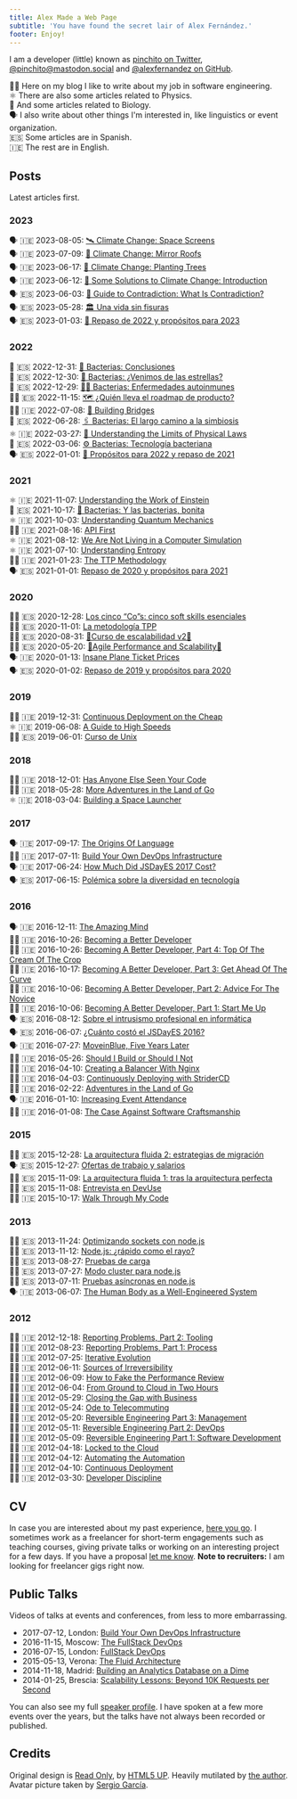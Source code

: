 ```yaml
---
title: Alex Made a Web Page
subtitle: 'You have found the secret lair of Alex Fernández.'
footer: Enjoy!
---
```


I am a developer (little) known as
[pinchito on Twitter](https://twitter.com/pinchito),
[\@pinchito\@mastodon.social](https://mastodon.social/@pinchito)
and <a href="https://github.com/alexfernandez" aria-label="Follow @alexfernandez on GitHub">@alexfernandez on GitHub</a>.

🧑‍💻 Here on my blog I like to write about my job in software engineering.  
⚛️ There are also some articles related to Physics.  
🦠 And some articles related to Biology.  
🗣️ I also write about other things I'm interested in, like linguistics or event organization.  
🇪🇸 Some articles are in Spanish.  
🇮🇪 The rest are in English.

## Posts

Latest articles first.

### 2023

🗣️ 🇮🇪 2023-08-05: [🛰️ Climate Change: Space Screens](2023/climate-change-screens)  
🗣️ 🇮🇪 2023-07-09: [🪩  Climate Change: Mirror Roofs](2023/climate-change-roofs)   
🗣️ 🇮🇪 2023-06-17: [🌲 Climate Change: Planting Trees](2023/climate-change-trees)  
🗣️ 🇮🇪 2023-06-12: [🥵 Some Solutions to Climate Change: Introduction](2023/climate-change-solutions)  
🗣️ 🇪🇸 2023-06-03: [🤨 Guide to Contradiction: What Is Contradiction?](2023/contradiction-what-is)  
🗣️ 🇪🇸 2023-05-28: [🏛️ Una vida sin fisuras](2023/una-vida-sin-fisuras)  
🗣️ 🇪🇸 2023-01-03: [🎯 Repaso de 2022 y propósitos para 2023](2023/propositos-2023)  

### 2022

🦠 🇪🇸 2022-12-31: [🤔 Bacterias: Conclusiones](2022/bacterias-conclusiones)  
🦠 🇪🇸 2022-12-30: [🌠 Bacterias: ¿Venimos de las estrellas?](2022/bacterias-estrellas)  
🦠 🇪🇸 2022-12-29: [🧑‍⚕️ Bacterias: Enfermedades autoinmunes](2022/bacterias-autoinmunes)  
🧑‍💻 🇪🇸 2022-11-15: [🗺️  ¿Quién lleva el roadmap de producto?](2022/quien-lleva-roadmap-producto)  
🧑‍💻 🇮🇪 2022-07-08: [🌉 Building Bridges](2022/building-bridges)  
🦠 🇪🇸 2022-06-28: [🖇️ Bacterias: El largo camino a la simbiosis](2022/bacterias-simbiosis)  
⚛️ 🇮🇪 2022-03-27: [💫 Understanding the Limits of Physical Laws](2022/understanding-limits)  
🦠 🇪🇸 2022-03-06: [⚙️  Bacterias: Tecnología bacteriana](2022/bacterias-tecnologia)  
🗣️ 🇪🇸 2022-01-01: [🎯 Propósitos para 2022 y repaso de 2021](2022/propositos-2022)  

### 2021

⚛️ 🇮🇪 2021-11-07: [Understanding the Work of Einstein](2021/understanding-einstein)  
🦠 🇪🇸 2021-10-17: [🦠 Bacterias: Y las bacterias, bonita](2021/bacterias-bonita)  
⚛️ 🇮🇪 2021-10-03: [Understanding Quantum Mechanics](2021/understanding-quantum-mechanics)  
🧑‍💻 🇮🇪 2021-08-16: [API First](2021/api-first)  
⚛️ 🇮🇪 2021-08-12: [We Are Not Living in a Computer Simulation](2021/understanding-simulation)  
⚛️ 🇮🇪 2021-07-10: [Understanding Entropy](2021/understanding-entropy)  
🧑‍💻 🇮🇪 2021-01-23: [The TTP Methodology](2021/ttp)  
🗣️ 🇪🇸 2021-01-01: [Repaso de 2020 y propósitos para 2021](2021/repaso-propositos-2020)  

### 2020

🧑‍💻 🇪🇸 2020-12-28: [Los cinco “Co”s: cinco soft skills esenciales](2020/cinco-cos)  
🧑‍💻 🇪🇸 2020-11-01: [La metodología TPP](2020/tpp)  
🧑‍💻 🇪🇸 2020-08-31: [🚀Curso de escalabilidad v2🚀](2020/curso-escalabilidad-2)  
🧑‍💻 🇪🇸 2020-05-20: [🚀Agile Performance and Scalability🚀](2020/curso-escalabilidad)  
🗣️ 🇮🇪 2020-01-13: [Insane Plane Ticket Prices](2020/insane-plane-prices)  
🗣️ 🇪🇸 2020-01-02: [Repaso de 2019 y propósitos para 2020](2020/repaso-propositos)  

### 2019

🧑‍💻 🇮🇪 2019-12-31: [Continuous Deployment on the Cheap](2019/devops-on-the-cheap)  
⚛️ 🇮🇪 2019-06-08: [A Guide to High Speeds](2019/high-speeds)  
🧑‍💻 🇪🇸 2019-06-01: [Curso de Unix](2019/curso-unix)  

### 2018

🧑‍💻 🇮🇪 2018-12-01: [Has Anyone Else Seen Your Code](2018/has-anyone-else-seen-your-code)  
🧑‍💻 🇮🇪 2018-05-28: [More Adventures in the Land of Go](2018/more-golang-adventures)  
⚛️ 🇮🇪 2018-03-04: [Building a Space Launcher](2018/building-space-launcher)  

### 2017

🗣️ 🇮🇪 2017-09-17: [The Origins Of Language](2017/origins-language)  
🧑‍💻 🇮🇪 2017-07-11: [Build Your Own DevOps Infrastructure](2017/build-your-own-devops-infrastructure)  
🗣️ 🇮🇪 2017-06-24: [How Much Did JSDayES 2017 Cost?](2017/jsdayes-2017-cost)  
🗣️ 🇪🇸  2017-06-15: [Polémica sobre la diversidad en tecnología](2017/diversidad-tecnologia)  

### 2016

🗣️ 🇮🇪 2016-12-11: [The Amazing Mind](2016/the-amazing-mind)  
🧑‍💻 🇮🇪 2016-10-26: [Becoming a Better Developer](2016/becoming-a-better-developer)  
🧑‍💻 🇮🇪 2016-10-26: [Becoming A Better Developer, Part 4: Top Of The Cream Of The Crop](2016/top-of-the-cream-of-the-crop)  
🧑‍💻 🇮🇪 2016-10-17: [Becoming A Better Developer, Part 3: Get Ahead Of The Curve](2016/get-ahead-of-the-curve)  
🧑‍💻 🇮🇪 2016-10-06: [Becoming A Better Developer, Part 2: Advice For The Novice](2016/advice-for-the-novice)  
🧑‍💻 🇮🇪 2016-10-06: [Becoming A Better Developer, Part 1: Start Me Up](2016/start-me-up)  
🗣️ 🇪🇸 2016-08-12: [Sobre el intrusismo profesional en informática](2016/sobre-intrusismo-profesional)  
🗣️ 🇪🇸 2016-06-07: [¿Cuánto costó el JSDayES 2016?](2016/cuanto-costo-jsdayes-2016)  
🗣️ 🇮🇪 2016-07-27: [MoveinBlue, Five Years Later](2016/mib-five-years-later)  
🧑‍💻 🇮🇪 2016-05-26: [Should I Build or Should I Not](2016/build-or-not)  
🧑‍💻 🇮🇪 2016-04-10: [Creating a Balancer With Nginx](2016/nginx-balancer)  
🧑‍💻 🇮🇪 2016-04-03: [Continuously Deploying with StriderCD](2016/stridercd)  
🧑‍💻 🇮🇪 2016-02-22: [Adventures in the Land of Go](2016/golang-adventures)  
🗣️ 🇮🇪 2016-01-10: [Increasing Event Attendance](2016/event-attendance)  
🧑‍💻 🇮🇪 2016-01-08: [The Case Against Software Craftsmanship](2016/against-craftsmanship)  

### 2015

🧑‍💻 🇪🇸 2015-12-28: [La arquitectura fluida 2: estrategias de migración](2015/arquitectura-fluida-2-estrategias-migracion)  
🗣️ 🇪🇸 2015-12-27: [Ofertas de trabajo y salarios](2015/ofertas-salarios)  
🧑‍💻 🇪🇸 2015-11-09: [La arquitectura fluida 1: tras la arquitectura perfecta](2015/arquitectura-fluida-1-arquitectura-perfecta)  
🧑‍💻 🇪🇸 2015-11-08: [Entrevista en DevUse](2015/entrevista-devuse)  
🧑‍💻 🇮🇪 2015-10-17: [Walk Through My Code](2015/walk-through-my-code)  

### 2013

🧑‍💻 🇪🇸 2013-11-24: [Optimizando sockets con node.js](2013/optimizando-sockets)  
🧑‍💻 🇪🇸 2013-11-12: [Node.js: ¿rápido como el rayo?](2013/nodejs-rapido-como-el-rayo)  
🧑‍💻 🇪🇸 2013-08-27: [Pruebas de carga](2013/pruebas-de-carga)  
🧑‍💻 🇪🇸 2013-07-27: [Modo cluster para node.js](2013/modo-cluster)  
🧑‍💻 🇪🇸 2013-07-11: [Pruebas asíncronas en node.js](2013/pruebas-asincronas)  
🗣️ 🇮🇪 2013-06-07: [The Human Body as a Well-Engineered System](2013/human-body-engineered-system)  

### 2012

🧑‍💻 🇮🇪 2012-12-18: [Reporting Problems, Part 2: Tooling](2012/reporting-problems-part-2)  
🧑‍💻 🇮🇪 2012-08-23: [Reporting Problems, Part 1: Process](2012/reporting-problems-part-1)  
🧑‍💻 🇮🇪 2012-07-25: [Iterative Evolution](2012/iterative-evolution)  
🧑‍💻 🇮🇪 2012-06-11: [Sources of Irreversibility](2012/sources-of-irreversibility)  
🧑‍💻 🇮🇪 2012-06-09: [How to Fake the Performance Review](2012/performance-review)  
🧑‍💻 🇮🇪 2012-06-04: [From Ground to Cloud in Two Hours](2012/from-ground-to-cloud)  
🧑‍💻 🇮🇪 2012-05-29: [Closing the Gap with Business](2012/closing-the-gap)  
🧑‍💻 🇮🇪 2012-05-24: [Ode to Telecommuting](2012/ode-to-telecommuting)  
🧑‍💻 🇮🇪 2012-05-20: [Reversible Engineering Part 3: Management](2012/reversible-engineering-part-3)  
🧑‍💻 🇮🇪 2012-05-11: [Reversible Engineering Part 2: DevOps](2012/reversible-engineering-part-2)  
🧑‍💻 🇮🇪 2012-05-09: [Reversible Engineering Part 1: Software Development](2012/reversible-engineering-part-1)  
🧑‍💻 🇮🇪 2012-04-18: [Locked to the Cloud](2012/locked-to-the-cloud)  
🧑‍💻 🇮🇪 2012-04-12: [Automating the Automation](2012/automating-the-automation)  
🧑‍💻 🇮🇪 2012-04-10: [Continuous Deployment](2012/continuous-deployment)  
🧑‍💻 🇮🇪 2012-03-30: [Developer Discipline](2012/developer-discipline)  

## CV

In case you are interested about my past experience,
[here you go](/cv).
I sometimes work as a freelancer for short-term engagements
such as teaching courses,
giving private talks
or working on an interesting project for a few days.
If you have a proposal
[let me know](mailto:alexfernandeznpm@gmail.com).
**Note to recruiters:**
I am looking for freelancer gigs right now.

## Public Talks

Videos of talks at events and conferences,
from less to more embarrassing.

* 2017-07-12, London: [Build Your Own DevOps Infrastructure](https://skillsmatter.com/skillscasts/10239-build-your-own-devops-infrastructure)
* 2016-11-15, Moscow: [The FullStack DevOps](https://www.youtube.com/watch?v=rofFbzBMchw)
* 2016-07-15, London: [FullStack DevOps](https://skillsmatter.com/skillscasts/8156-fullstack-devops)
* 2015-05-13, Verona: [The Fluid Architecture](https://vimeo.com/136912284)
* 2014-11-18, Madrid: [Building an Analytics Database on a Dime](https://www.youtube.com/watch?v=F3rzQdCDxgg)
* 2014-01-25, Brescia: [Scalability Lessons: Beyond 10K Requests per Second](https://vimeo.com/121892726)

You can also see my full
[speaker profile](/permanent/speaker).
I have spoken at a few more events over the years,
but the talks have not always been recorded or published.

## Credits

Original design is [Read Only](http://html5up.net/read-only), by [HTML5 UP](http://html5up.net).
Heavily mutilated by [the author](https://twitter.com/pinchito).
Avatar picture taken by [Sergio García](https://twitter.com/sgmonda).


